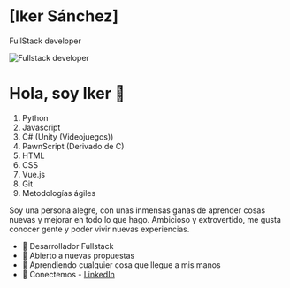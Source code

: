 # [Iker Sánchez]
FullStack developer

![Fullstack developer](https://static.javatpoint.com/blog/images/how-to-be-a-full-stack-developer.png)
# Hola, soy Iker 👋

1. Python
2. Javascript
3. C# (Unity (Videojuegos))
4. PawnScript (Derivado de C)
5. HTML
6. CSS
7. Vue.js
8. Git
9. Metodologías ágiles


Soy una persona alegre, con unas inmensas ganas de
aprender cosas nuevas y mejorar en todo lo que hago.
Ambicioso y extrovertido, me gusta conocer gente
y poder vivir nuevas experiencias.

- 🔵 Desarrollador Fullstack
- 🌹 Abierto a nuevas propuestas
- 🤔 Aprendiendo cualquier cosa que llegue a mis manos
- 📩 Conectemos - [LinkedIn](https://www.linkedin.com/in/iker-sanchez/)
